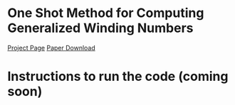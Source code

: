 # One Shot Method for Computing Generalized Winding Numbers

[Project Page](https://martenscedric.github.io/academic-page/publications/1s_wn.html)
[Paper Download](https://www-labs.iro.umontreal.ca/~bmpix/one_shot/gwn.pdf)

# Instructions to run the code (coming soon)

